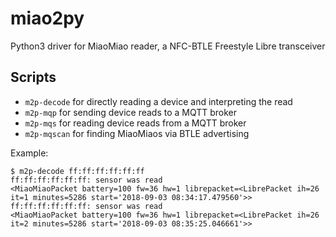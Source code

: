 # miao2py
Python3 driver for MiaoMiao reader, a NFC-BTLE Freestyle Libre transceiver

## Scripts

- `m2p-decode` for directly reading a device and interpreting the read
- `m2p-mqp` for sending device reads to a MQTT broker
- `m2p-mqs` for reading device reads from a MQTT broker
- `m2p-mqscan` for finding MiaoMiaos via BTLE advertising

Example:
```
$ m2p-decode ff:ff:ff:ff:ff:ff
ff:ff:ff:ff:ff:ff: sensor was read
<MiaoMiaoPacket battery=100 fw=36 hw=1 librepacket=<LibrePacket ih=26 it=1 minutes=5286 start='2018-09-03 08:34:17.479560'>> ff:ff:ff:ff:ff:ff: sensor was read
<MiaoMiaoPacket battery=100 fw=36 hw=1 librepacket=<LibrePacket ih=26 it=2 minutes=5286 start='2018-09-03 08:35:25.046661'>>
```

